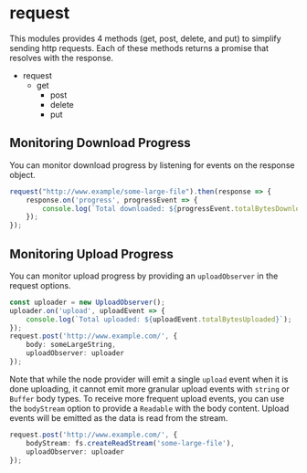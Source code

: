# request

This modules provides 4 methods (get, post, delete, and put) to simplify sending
http requests. Each of these methods returns a promise that resolves with the
response.

* request
  * get
	* post
	* delete
	* put

## Monitoring Download Progress

You can monitor download progress by listening for events on the response object.

```typescript
request("http://www.example/some-large-file").then(response => {
	response.on('progress', progressEvent => {
		console.log(`Total downloaded: ${progressEvent.totalBytesDownloaded}`);
	});
});
```

## Monitoring Upload Progress

You can monitor upload progress by providing an `uploadObserver` in the request options.

```typescript
const uploader = new UploadObserver();
uploader.on('upload', uploadEvent => {
	console.log(`Total uploaded: ${uploadEvent.totalBytesUploaded}`);
});
request.post('http://www.example.com/', {
	body: someLargeString,
	uploadObserver: uploader
});
```

Note that while the node provider will emit a single `upload` event when it is done uploading, it cannot emit more granular upload events with `string` or `Buffer` body types. To receive more frequent upload events, you can use the `bodyStream` option to provide a `Readable` with the body content. Upload events will be emitted as the data is read from the stream.

```typescript
request.post('http://www.example.com/', {
	bodyStream: fs.createReadStream('some-large-file'),
	uploadObserver: uploader
});
```
